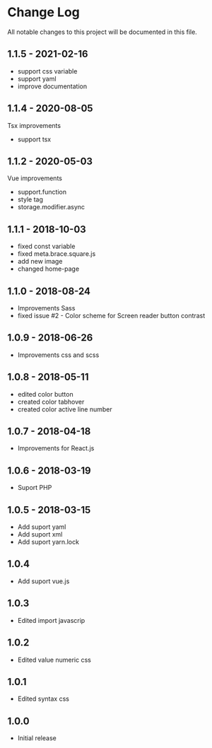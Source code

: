# Change Log

All notable changes to this project will be documented in this file.

## 1.1.5 - 2021-02-16

 - support css variable
 - support yaml
 - improve documentation

## 1.1.4 - 2020-08-05

Tsx improvements

 - support tsx

## 1.1.2 - 2020-05-03

Vue improvements

 - support.function
 - style tag
 - storage.modifier.async

## 1.1.1 - 2018-10-03

- fixed const variable
- fixed meta.brace.square.js
- add new image
- changed home-page

## 1.1.0 - 2018-08-24

- Improvements Sass
- fixed issue #2 - Color scheme for Screen reader button contrast

## 1.0.9 - 2018-06-26

- Improvements css and scss

## 1.0.8 - 2018-05-11

- edited color button
- created color tabhover
- created color active line number

## 1.0.7 - 2018-04-18

- Improvements for React.js

## 1.0.6 - 2018-03-19

- Suport PHP

## 1.0.5 - 2018-03-15

- Add suport yaml
- Add suport xml
- Add suport yarn.lock

## 1.0.4

- Add suport vue.js

## 1.0.3

- Edited import javascrip

## 1.0.2

- Edited value numeric css

## 1.0.1

- Edited syntax css

## 1.0.0

- Initial release
